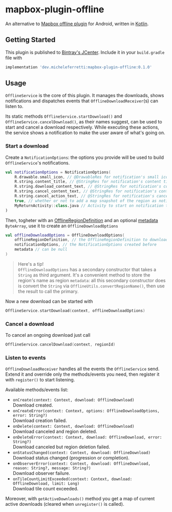# mapbox-plugin-offline
An alternative to [Mapbox offline plugin](https://github.com/mapbox/mapbox-plugins-android/tree/master/plugin-offline) for Android, written in [Kotlin](https://kotlinlang.org/).

## Getting Started

This plugin is published to [Bintray's JCenter](https://bintray.com/bintray/jcenter). Include it in your `build.gradle` file with
```gradle
implementation 'dev.micheleferretti:mapbox-plugin-offline:0.1.0'
```

## Usage

`OfflineService` is the core of this plugin. It manages the downloads, shows notifications and dispatches events that `OfflineDownloadReceiver`(s) can listen to.

Its static methods `OfflineService.startDownload()` and `OfflineService.cancelDownload()`, as their names suggest, can be used to start and cancel a download respectively. While executing these actions, the service shows a notification to make the user aware of what's going on.

### Start a download

Create a `NotificationOptions`: the options you provide will be used to build `OfflineService`'s notifications.
```kotlin
val notificationOptions = NotificationOptions(
    R.drawable.small_icon, // @DrawableRes for notification's small icon
    R.string.content_title, // @StringRes for notification's content title
    R.string.download_content_text, // @StringRes for notification's content text, shown during download
    R.string.cancel_content_text, // @StringRes for notification's content text, shown during cancellation
    R.string.cancel_action_text, // @StringRes for notification's cancel action text
    true, // whether or not to add a map snapshot of the region as notification's large icon
    MyReturnActivity::class.java // Activity to start on notification tap (can be null)
)
```

Then, togheter with an [OfflineRegionDefinition](https://docs.mapbox.com/android/maps/overview/offline/#defining-a-region) and an optional [metadata](https://docs.mapbox.com/android/maps/overview/offline/#metadata) `ByteArray`, use it to create an `OfflineDownloadOptions`

```kotlin
val offlineDownloadOptions = OfflineDownloadOptions(
    offlineRegionDefinition, // the OfflineRegionDefinition to download
    notificationOptions, // the NotificationOptions created before
    metadata // can be null
)
```

> Here's a tip!<br>
`OfflineDownloadOptions` has a secondary constructor that takes a `String` as third argument. It's a convenient method to store the region's name as region `metadata`: all this secondary constructor does is convert the `String` via `OfflineUtils.convertRegionName()`, then use the result to call the primary.

Now a new download can be started with

```kotlin
OfflineService.startDownload(context, offlineDownloadOptions)
```

### Cancel a download

To cancel an ongoing download just call

```kotlin
OfflineService.cancelDownload(context, regionId)
```

### Listen to events

`OfflineDownloadReceiver` handles all the events the `OfflineService` send. Extend it and override only the methods/events you need, then register it with `register()` to start listening.

Available methods/events list:
* `onCreate(context: Context, download: OfflineDownload)`<br>
Download created.
* `onCreateError(context: Context, options: OfflineDownloadOptions, error: String?)`<br>
Download creation failed.
* `onDelete(context: Context, download: OfflineDownload)`<br>
Download canceled and region deleted.
* `onDeleteError(context: Context, download: OfflineDownload, error: String?)`<br>
Download canceled but region deletion failed.
* `onStatusChanged(context: Context, download: OfflineDownload)`<br>
Download status changed (progression or completion).
* `onObserverError(context: Context, download: OfflineDownload, reason: String?, message: String?)`<br>
Download observer failure.
* `onTileCountLimitExceeded(context: Context, download: OfflineDownload, limit: Long)`<br>
Download tile count exceeded.

Moreover, with `getActiveDownloads()` method you get a map of current active downloads (cleared when `unregister()` is called).